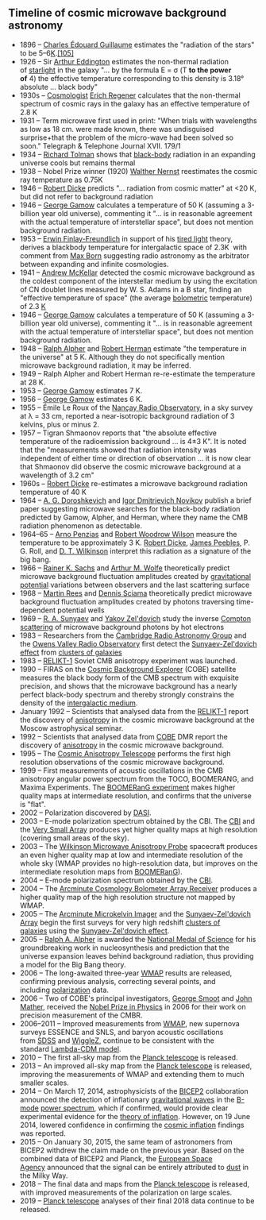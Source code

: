 
<h2 id="Timeline of cosmic microwave background astronomy">Timeline of cosmic microwave background astronomy </h2>

<ul>
<li>1896 &ndash;&nbsp;<a href="https://en.wikipedia.org/wiki/Charles_%C3%89douard_Guillaume" target="_blank" rel="nofollow noopener">Charles &Eacute;douard Guillaume</a>&nbsp;estimates the "radiation of the stars" to be 5&ndash;6<a href="https://en.wikipedia.org/wiki/Kelvin" target="_blank" rel="nofollow noopener">K</a>.<a href="https://en.wikipedia.org/wiki/Cosmic_microwave_background#cite_note-105" target="_blank" rel="nofollow noopener">[105]</a></li>
<li>1926 &ndash; Sir&nbsp;<a href="https://en.wikipedia.org/wiki/Arthur_Eddington" target="_blank" rel="nofollow noopener">Arthur Eddington</a>&nbsp;estimates the non-thermal radiation of&nbsp;<a href="https://en.wikipedia.org/wiki/Star#Radiation" target="_blank" rel="nofollow noopener">starlight</a>&nbsp;in the galaxy "... by the formula&nbsp;E&nbsp;=&nbsp;&sigma; (T&nbsp;<strong>to the power of</strong>&nbsp;4)&nbsp;the effective temperature corresponding to this density is 3.18&deg; absolute ... black body"</li>
<li>1930s &ndash;&nbsp;<a href="https://en.wikipedia.org/wiki/Cosmologist" target="_blank" rel="nofollow noopener">Cosmologist</a>&nbsp;<a href="https://en.wikipedia.org/wiki/Erich_Regener" target="_blank" rel="nofollow noopener">Erich Regener</a>&nbsp;calculates that the non-thermal spectrum of cosmic rays in the galaxy has an effective temperature of 2.8&nbsp;K</li>
<li>1931 &ndash; Term&nbsp;microwave&nbsp;first used in print: "When trials with wavelengths as low as 18 cm. were made known, there was undisguised surprise+that the problem of the micro-wave had been solved so soon."&nbsp;Telegraph &amp; Telephone Journal&nbsp;XVII. 179/1</li>
<li>1934 &ndash;&nbsp;<a href="https://en.wikipedia.org/wiki/Richard_Tolman" target="_blank" rel="nofollow noopener">Richard Tolman</a>&nbsp;shows that&nbsp;<a href="https://en.wikipedia.org/wiki/Black-body" target="_blank" rel="nofollow noopener">black-body</a>&nbsp;radiation in an expanding universe cools but remains thermal</li>
<li>1938 &ndash; Nobel Prize winner (1920)&nbsp;<a href="https://en.wikipedia.org/wiki/Walther_Nernst" target="_blank" rel="nofollow noopener">Walther Nernst</a>&nbsp;reestimates the cosmic ray temperature as 0.75K</li>
<li>1946 &ndash;&nbsp;<a href="https://en.wikipedia.org/wiki/Robert_Dicke" target="_blank" rel="nofollow noopener">Robert Dicke</a>&nbsp;predicts "... radiation from cosmic matter" at &lt;20&nbsp;K, but did not refer to background radiation&nbsp;</li>
<li>1946 &ndash;&nbsp;<a href="https://en.wikipedia.org/wiki/George_Gamow" target="_blank" rel="nofollow noopener">George Gamow</a>&nbsp;calculates a temperature of 50&nbsp;K (assuming a 3-billion year old universe),&nbsp;commenting it "... is in reasonable agreement with the actual temperature of interstellar space", but does not mention background radiation.</li>
<li>1953 &ndash;&nbsp;<a href="https://en.wikipedia.org/wiki/Erwin_Finlay-Freundlich" target="_blank" rel="nofollow noopener">Erwin Finlay-Freundlich</a>&nbsp;in support of his&nbsp;<a href="https://en.wikipedia.org/wiki/Tired_light" target="_blank" rel="nofollow noopener">tired light</a>&nbsp;theory, derives a blackbody temperature for intergalactic space of 2.3K&nbsp;&nbsp;with comment from&nbsp;<a href="https://en.wikipedia.org/wiki/Max_Born" target="_blank" rel="nofollow noopener">Max Born</a>&nbsp;suggesting radio astronomy as the arbitrator between expanding and infinite cosmologies.</li>
<li>1941 &ndash;&nbsp;<a href="https://en.wikipedia.org/wiki/Andrew_McKellar" target="_blank" rel="nofollow noopener">Andrew McKellar</a>&nbsp;detected the cosmic microwave background as the coldest component of the interstellar medium by using the excitation of CN doublet lines measured by W. S. Adams in a B star, finding an "effective temperature of space" (the average&nbsp;<a href="https://en.wikipedia.org/wiki/Bolometer" target="_blank" rel="nofollow noopener">bolometric</a>&nbsp;temperature) of 2.3&nbsp;<a href="https://en.wikipedia.org/wiki/Kelvin" target="_blank" rel="nofollow noopener">K</a></li>
<li>1946 &ndash;&nbsp;<a href="https://en.wikipedia.org/wiki/George_Gamow" target="_blank" rel="nofollow noopener">George Gamow</a>&nbsp;calculates a temperature of 50&nbsp;K (assuming a 3-billion year old universe),&nbsp;commenting it "... is in reasonable agreement with the actual temperature of interstellar space", but does not mention background radiation.</li>
<li>1948 &ndash;&nbsp;<a href="https://en.wikipedia.org/wiki/Ralph_Alpher" target="_blank" rel="nofollow noopener">Ralph Alpher</a>&nbsp;and&nbsp;<a href="https://en.wikipedia.org/wiki/Robert_Herman" target="_blank" rel="nofollow noopener">Robert Herman</a>&nbsp;estimate "the temperature in the universe" at 5&nbsp;K. Although they do not specifically mention microwave background radiation, it may be inferred.</li>
<li>1949 &ndash; Ralph Alpher and Robert Herman re-re-estimate the temperature at 28&nbsp;K.</li>
<li>1953 &ndash;&nbsp;<a href="https://en.wikipedia.org/wiki/George_Gamow" target="_blank" rel="nofollow noopener">George Gamow</a>&nbsp;estimates 7&nbsp;K.</li>
<li>1956 &ndash;&nbsp;<a href="https://en.wikipedia.org/wiki/George_Gamow" target="_blank" rel="nofollow noopener">George Gamow</a>&nbsp;estimates 6&nbsp;K.</li>
<li>1955 &ndash; &Eacute;mile Le Roux of the&nbsp;<a href="https://en.wikipedia.org/wiki/Nan%C3%A7ay_Radio_Observatory" target="_blank" rel="nofollow noopener">Nan&ccedil;ay Radio Observatory</a>, in a sky survey at &lambda; = 33&nbsp;cm, reported a near-isotropic background radiation of 3 kelvins, plus or minus 2.</li>
<li>1957 &ndash; Tigran Shmaonov reports that "the absolute effective temperature of the radioemission background ... is 4&plusmn;3&nbsp;K". It is noted that the "measurements showed that radiation intensity was independent of either time or direction of observation ... it is now clear that Shmaonov did observe the cosmic microwave background at a wavelength of 3.2&nbsp;cm"</li>
<li>1960s &ndash;&nbsp;<a href="https://en.wikipedia.org/wiki/Robert_Dicke" target="_blank" rel="nofollow noopener">Robert Dicke</a>&nbsp;re-estimates a microwave background radiation temperature of 40&nbsp;K</li>
<li>1964 &ndash;&nbsp;<a href="https://en.wikipedia.org/wiki/A._G._Doroshkevich" target="_blank" rel="nofollow noopener">A. G. Doroshkevich</a>&nbsp;and&nbsp;<a href="https://en.wikipedia.org/wiki/Igor_Dmitrievich_Novikov" target="_blank" rel="nofollow noopener">Igor Dmitrievich Novikov</a>&nbsp;publish a brief paper suggesting microwave searches for the black-body radiation predicted by Gamow, Alpher, and Herman, where they name the CMB radiation phenomenon as detectable.</li>
<li>1964&ndash;65 &ndash;&nbsp;<a href="https://en.wikipedia.org/wiki/Arno_Penzias" target="_blank" rel="nofollow noopener">Arno Penzias</a>&nbsp;and&nbsp;<a href="https://en.wikipedia.org/wiki/Robert_Woodrow_Wilson" target="_blank" rel="nofollow noopener">Robert Woodrow Wilson</a>&nbsp;measure the temperature to be approximately 3&nbsp;K.&nbsp;<a href="https://en.wikipedia.org/wiki/Robert_Dicke" target="_blank" rel="nofollow noopener">Robert Dicke</a>,&nbsp;<a href="https://en.wikipedia.org/wiki/Philip_James_Edwin_Peebles" target="_blank" rel="nofollow noopener">James Peebles</a>, P. G. Roll, and&nbsp;<a href="https://en.wikipedia.org/wiki/David_Todd_Wilkinson" target="_blank" rel="nofollow noopener">D. T. Wilkinson</a>&nbsp;interpret this radiation as a signature of the big bang.</li>
<li>1966 &ndash;&nbsp;<a href="https://en.wikipedia.org/wiki/Rainer_K._Sachs" target="_blank" rel="nofollow noopener">Rainer K. Sachs</a>&nbsp;and&nbsp;<a href="https://en.wikipedia.org/wiki/Arthur_M._Wolfe" target="_blank" rel="nofollow noopener">Arthur M. Wolfe</a>&nbsp;theoretically predict microwave background fluctuation amplitudes created by&nbsp;<a href="https://en.wikipedia.org/wiki/Gravitational_potential" target="_blank" rel="nofollow noopener">gravitational potential</a>&nbsp;variations between observers and the last scattering surface</li>
<li>1968 &ndash;&nbsp;<a href="https://en.wikipedia.org/wiki/Martin_Rees" target="_blank" rel="nofollow noopener">Martin Rees</a>&nbsp;and&nbsp;<a href="https://en.wikipedia.org/wiki/Dennis_Sciama" target="_blank" rel="nofollow noopener">Dennis Sciama</a>&nbsp;theoretically predict microwave background fluctuation amplitudes created by photons traversing time-dependent potential wells</li>
<li>1969 &ndash;&nbsp;<a href="https://en.wikipedia.org/wiki/R._A._Sunyaev" target="_blank" rel="nofollow noopener">R. A. Sunyaev</a>&nbsp;and&nbsp;<a href="https://en.wikipedia.org/wiki/Yakov_Zel%27dovich" target="_blank" rel="nofollow noopener">Yakov Zel'dovich</a>&nbsp;study the inverse&nbsp;<a href="https://en.wikipedia.org/wiki/Compton_scattering" target="_blank" rel="nofollow noopener">Compton scattering</a>&nbsp;of microwave background photons by hot electrons</li>
<li>1983 &ndash; Researchers from the&nbsp;<a href="https://en.wikipedia.org/wiki/Cavendish_Astrophysics_Group" target="_blank" rel="nofollow noopener">Cambridge Radio Astronomy Group</a>&nbsp;and the&nbsp;<a href="https://en.wikipedia.org/wiki/Owens_Valley_Radio_Observatory" target="_blank" rel="nofollow noopener">Owens Valley Radio Observatory</a>&nbsp;first detect the&nbsp;<a href="https://en.wikipedia.org/wiki/Sunyaev-Zel%27dovich_effect" target="_blank" rel="nofollow noopener">Sunyaev-Zel'dovich effect</a>&nbsp;from&nbsp;<a href="https://en.wikipedia.org/wiki/Galaxy_cluster" target="_blank" rel="nofollow noopener">clusters of galaxies</a></li>
<li>1983 &ndash;&nbsp;<a href="https://en.wikipedia.org/wiki/RELIKT-1" target="_blank" rel="nofollow noopener">RELIKT-1</a>&nbsp;Soviet CMB anisotropy experiment was launched.</li>
<li>1990 &ndash; FIRAS on the&nbsp;<a href="https://en.wikipedia.org/wiki/Cosmic_Background_Explorer" target="_blank" rel="nofollow noopener">Cosmic Background Explorer</a>&nbsp;(COBE) satellite measures the black body form of the CMB spectrum with exquisite precision, and shows that the microwave background has a nearly perfect black-body spectrum and thereby strongly constrains the density of the&nbsp;<a href="https://en.wikipedia.org/wiki/Intergalactic_medium" target="_blank" rel="nofollow noopener">intergalactic medium</a>.</li>
<li>January 1992 &ndash; Scientists that analysed data from the&nbsp;<a href="https://en.wikipedia.org/wiki/RELIKT-1" target="_blank" rel="nofollow noopener">RELIKT-1</a>&nbsp;report the discovery of&nbsp;<a href="https://en.wikipedia.org/wiki/Anisotropy" target="_blank" rel="nofollow noopener">anisotropy</a>&nbsp;in the cosmic microwave background at the Moscow astrophysical seminar.</li>
<li>1992 &ndash; Scientists that analysed data from&nbsp;<a href="https://en.wikipedia.org/wiki/Cosmic_Background_Explorer" target="_blank" rel="nofollow noopener">COBE</a>&nbsp;DMR report the discovery of&nbsp;<a href="https://en.wikipedia.org/wiki/Anisotropy" target="_blank" rel="nofollow noopener">anisotropy</a>&nbsp;in the cosmic microwave background.</li>
<li>1995 &ndash; The&nbsp;<a href="https://en.wikipedia.org/wiki/Cosmic_Anisotropy_Telescope" target="_blank" rel="nofollow noopener">Cosmic Anisotropy Telescope</a>&nbsp;performs the first high resolution observations of the cosmic microwave background.</li>
<li>1999 &ndash; First measurements of acoustic oscillations in the CMB anisotropy angular power spectrum from the TOCO, BOOMERANG, and Maxima Experiments. The&nbsp;<a href="https://en.wikipedia.org/wiki/BOOMERanG_experiment" target="_blank" rel="nofollow noopener">BOOMERanG experiment</a>&nbsp;makes higher quality maps at intermediate resolution, and confirms that the universe is "flat".</li>
<li>2002 &ndash; Polarization discovered by&nbsp;<a href="https://en.wikipedia.org/wiki/Degree_Angular_Scale_Interferometer" target="_blank" rel="nofollow noopener">DASI</a>.</li>
<li>2003 &ndash; E-mode polarization spectrum obtained by the CBI.&nbsp;The&nbsp;<a href="https://en.wikipedia.org/wiki/Cosmic_Background_Imager" target="_blank" rel="nofollow noopener">CBI</a>&nbsp;and the&nbsp;<a href="https://en.wikipedia.org/wiki/Very_Small_Array" target="_blank" rel="nofollow noopener">Very Small Array</a>&nbsp;produces yet higher quality maps at high resolution (covering small areas of the sky).</li>
<li>2003 &ndash; The&nbsp;<a href="https://en.wikipedia.org/wiki/Wilkinson_Microwave_Anisotropy_Probe" target="_blank" rel="nofollow noopener">Wilkinson Microwave Anisotropy Probe</a>&nbsp;spacecraft produces an even higher quality map at low and intermediate resolution of the whole sky (WMAP provides&nbsp;no&nbsp;high-resolution data, but improves on the intermediate resolution maps from&nbsp;<a href="https://en.wikipedia.org/wiki/BOOMERanG_experiment" target="_blank" rel="nofollow noopener">BOOMERanG</a>).</li>
<li>2004 &ndash; E-mode polarization spectrum obtained by the&nbsp;<a href="https://en.wikipedia.org/wiki/Cosmic_Background_Imager" target="_blank" rel="nofollow noopener">CBI</a>.</li>
<li>2004 &ndash; The&nbsp;<a href="https://en.wikipedia.org/wiki/Arcminute_Cosmology_Bolometer_Array_Receiver" target="_blank" rel="nofollow noopener">Arcminute Cosmology Bolometer Array Receiver</a>&nbsp;produces a higher quality map of the high resolution structure not mapped by WMAP.</li>
<li>2005 &ndash; The&nbsp;<a href="https://en.wikipedia.org/wiki/Arcminute_Microkelvin_Imager" target="_blank" rel="nofollow noopener">Arcminute Microkelvin Imager</a>&nbsp;and the&nbsp;<a href="https://en.wikipedia.org/wiki/Sunyaev-Zel%27dovich_Array" target="_blank" rel="nofollow noopener">Sunyaev-Zel'dovich Array</a>&nbsp;begin the first surveys for very high redshift&nbsp;<a href="https://en.wikipedia.org/wiki/Galaxy_cluster" target="_blank" rel="nofollow noopener">clusters of galaxies</a>&nbsp;using the&nbsp;<a href="https://en.wikipedia.org/wiki/Sunyaev-Zel%27dovich_effect" target="_blank" rel="nofollow noopener">Sunyaev-Zel'dovich effect</a>.</li>
<li>2005 &ndash;&nbsp;<a href="https://en.wikipedia.org/wiki/Ralph_A._Alpher" target="_blank" rel="nofollow noopener">Ralph A. Alpher</a>&nbsp;is awarded the&nbsp;<a href="https://en.wikipedia.org/wiki/National_Medal_of_Science" target="_blank" rel="nofollow noopener">National Medal of Science</a>&nbsp;for his groundbreaking work in nucleosynthesis and prediction that the universe expansion leaves behind background radiation, thus providing a model for the Big Bang theory.</li>
<li>2006 &ndash; The long-awaited three-year&nbsp;<a href="https://en.wikipedia.org/wiki/WMAP" target="_blank" rel="nofollow noopener">WMAP</a>&nbsp;results are released, confirming previous analysis, correcting several points, and including&nbsp;<a href="https://en.wikipedia.org/wiki/Cosmic_microwave_background_radiation#Polarization" target="_blank" rel="nofollow noopener">polarization</a>&nbsp;data.</li>
<li>2006 &ndash; Two of COBE's principal investigators,&nbsp;<a href="https://en.wikipedia.org/wiki/George_F._Smoot" target="_blank" rel="nofollow noopener">George Smoot</a>&nbsp;and&nbsp;<a href="https://en.wikipedia.org/wiki/John_C._Mather" target="_blank" rel="nofollow noopener">John Mather</a>, received the&nbsp;<a href="https://en.wikipedia.org/wiki/Nobel_Prize_in_Physics" target="_blank" rel="nofollow noopener">Nobel Prize in Physics</a>&nbsp;in 2006 for their work on precision measurement of the CMBR.</li>
<li>2006&ndash;2011 &ndash; Improved measurements from&nbsp;<a href="https://en.wikipedia.org/wiki/WMAP" target="_blank" rel="nofollow noopener">WMAP</a>, new supernova surveys ESSENCE and SNLS, and baryon acoustic oscillations from&nbsp;<a href="https://en.wikipedia.org/wiki/Sloan_Digital_Sky_Survey" target="_blank" rel="nofollow noopener">SDSS</a>&nbsp;and&nbsp;<a href="https://en.wikipedia.org/wiki/Astronomical_survey#List_of_sky_surveys" target="_blank" rel="nofollow noopener">WiggleZ</a>, continue to be consistent with the standard&nbsp;<a href="https://en.wikipedia.org/wiki/Lambda-CDM_model" target="_blank" rel="nofollow noopener">Lambda-CDM model</a>.</li>
<li>2010 &ndash; The first all-sky map from the&nbsp;<a href="https://en.wikipedia.org/wiki/Planck_(spacecraft)" target="_blank" rel="nofollow noopener">Planck telescope</a>&nbsp;is released.</li>
<li>2013 &ndash; An improved all-sky map from the&nbsp;<a href="https://en.wikipedia.org/wiki/Planck_(spacecraft)" target="_blank" rel="nofollow noopener">Planck telescope</a>&nbsp;is released, improving the measurements of WMAP and extending them to much smaller scales.</li>
<li>2014 &ndash; On March 17, 2014, astrophysicists of the&nbsp;<a href="https://en.wikipedia.org/wiki/BICEP_and_Keck_Array" target="_blank" rel="nofollow noopener">BICEP2</a>&nbsp;collaboration announced the detection of inflationary&nbsp;<a href="https://en.wikipedia.org/wiki/Gravitational_waves" target="_blank" rel="nofollow noopener">gravitational waves</a>&nbsp;in the&nbsp;<a href="https://en.wikipedia.org/wiki/B-modes" target="_blank" rel="nofollow noopener">B-mode</a>&nbsp;<a href="https://en.wikipedia.org/wiki/Power_spectrum" target="_blank" rel="nofollow noopener">power spectrum</a>, which if confirmed, would provide clear experimental evidence for the&nbsp;<a href="https://en.wikipedia.org/wiki/Inflation_(cosmology)" target="_blank" rel="nofollow noopener">theory of inflation</a>.&nbsp;However, on 19 June 2014, lowered confidence in confirming the&nbsp;<a href="https://en.wikipedia.org/wiki/Cosmic_inflation" target="_blank" rel="nofollow noopener">cosmic inflation</a>&nbsp;findings was reported.</li>
<li>2015 &ndash; On January 30, 2015, the same team of astronomers from BICEP2 withdrew the claim made on the previous year. Based on the combined data of BICEP2 and Planck, the&nbsp;<a href="https://en.wikipedia.org/wiki/European_Space_Agency" target="_blank" rel="nofollow noopener">European Space Agency</a>&nbsp;announced that the signal can be entirely attributed to&nbsp;<a href="https://en.wikipedia.org/wiki/Cosmic_dust" target="_blank" rel="nofollow noopener">dust</a>&nbsp;in the Milky Way.</li>
<li>2018 &ndash; The final data and maps from the&nbsp;<a href="https://en.wikipedia.org/wiki/Planck_(spacecraft)" target="_blank" rel="nofollow noopener">Planck telescope</a>&nbsp;is released, with improved measurements of the polarization on large scales.</li>
<li>2019 &ndash;&nbsp;<a href="https://en.wikipedia.org/wiki/Planck_(spacecraft)" target="_blank" rel="nofollow noopener">Planck telescope</a>&nbsp;analyses of their final 2018 data continue to be released.</li>
</ul>
</br>
